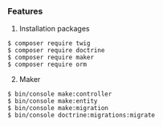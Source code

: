 ### Features

1. Installation packages
```
$ composer require twig
$ composer require doctrine
$ composer require maker
$ composer require orm
```


2. Maker 
```
$ bin/console make:controller
$ bin/console make:entity
$ bin/console make:migration
$ bin/console doctrine:migrations:migrate
```